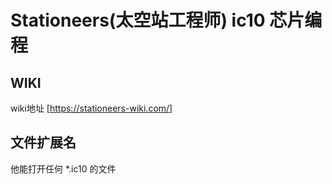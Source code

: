 # Stationeers(太空站工程师) ic10 芯片编程

## WIKI
wiki地址 [https://stationeers-wiki.com/]

## 文件扩展名
他能打开任何 *.ic10 的文件